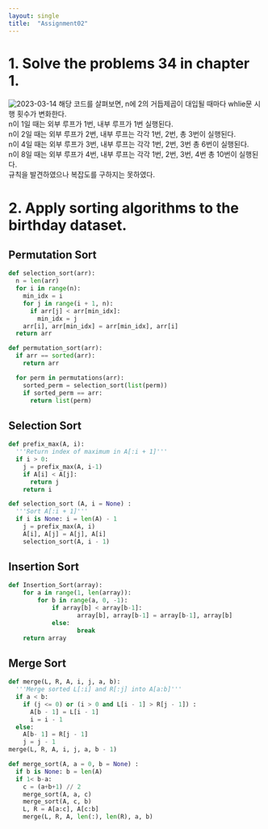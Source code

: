 ```yaml
---
layout: single
title:  "Assignment02"
---
```


# 1. Solve the problems 34 in chapter 1. 
![2023-03-14](https://user-images.githubusercontent.com/113247511/224741521-051eb256-70dc-4846-8d52-4ebfc0288c38.png)
해당 코드를 살펴보면, n에 2의 거듭제곱이 대입될 때마다 whlie문 시행 횟수가 변화한다.  
n이 1일 때는 외부 루프가 1번, 내부 루프가 1번 실행된다.  
n이 2일 때는 외부 루프가 2번, 내부 루프는 각각 1번, 2번, 총 3번이 실행된다.  
n이 4일 때는 외부 루프가 3번, 내부 루프는 각각 1번, 2번, 3번 총 6번이 실행된다.  
n이 8일 때는 외부 루프가 4번, 내부 루프는 각각 1번, 2번, 3번, 4번 총 10번이 실행된다.  
규칙을 발견하였으나 복잡도를 구하지는 못하였다. 

# 2. Apply sorting algorithms to the birthday dataset. 
## Permutation Sort
```python
def selection_sort(arr):
  n = len(arr)
  for i in range(n):
    min_idx = i
    for j in range(i + 1, n):
      if arr[j] < arr[min_idx]:
        min_idx = j
    arr[i], arr[min_idx] = arr[min_idx], arr[i]
  return arr

def permutation_sort(arr):
  if arr == sorted(arr):
    return arr

  for perm in permutations(arr):
    sorted_perm = selection_sort(list(perm))
    if sorted_perm == arr:
      return list(perm)
```
## Selection Sort
```python
def prefix_max(A, i):
  '''Return index of maximum in A[:i + 1]'''
  if i > 0:
    j = prefix_max(A, i-1)
    if A[i] < A[j]:
      return j
    return i

def selection_sort (A, i = None) :
  '''Sort A[:i + 1]'''
  if i is None: i = len(A) - 1
    j = prefix_max(A, i)
    A[i], A[j] = A[j], A[i]
    selection_sort(A, i - 1)
```
## Insertion Sort
```python
def Insertion_Sort(array):
    for a in range(1, len(array)):
        for b in range(a, 0, -1):
            if array[b] < array[b-1]:
                   array[b], array[b-1] = array[b-1], array[b]
            else:
                   break
    return array
```
## Merge Sort
```python
def merge(L, R, A, i, j, a, b):
  '''Merge sorted L[:i] and R[:j] into A[a:b]'''
  if a < b:
    if (j <= 0) or (i > 0 and L[i - 1] > R[j - 1]) :
      A[b - 1] = L[i - 1]
      i = i - 1
  else:
    A[b- 1] = R[j - 1]
    j = j - 1
merge(L, R, A, i, j, a, b - 1)

def merge_sort(A, a = 0, b = None) :
  if b is None: b = len(A)
  if 1< b-a:
    c = (a+b+1) // 2
    merge_sort(A, a, c)
    merge_sort(A, c, b)
    L, R = A[a:c], A[c:b]
    merge(L, R, A, len(:), len(R), a, b)
```
